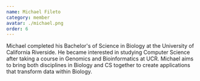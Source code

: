 ```yaml
---
name: Michael Fileto
category: member
avatar: ./michael.png
order: 6
---
```


Michael completed his Bachelor's of Science in Biology at the University of California Riverside. He became interested in studying Computer Science after taking a course in Genomics and Bioinformatics at UCR. Michael aims to bring both disciplines in Biology and CS together to create applications that transform data within Biology.
